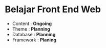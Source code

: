 # Belajar Front End Web
* Content  : <strong>Ongoing</strong>
* Theme :  <strong>Planning</strong>
* Database : <strong>Planning</strong>
* Framework : <strong>Planing</strong>

